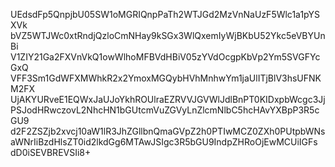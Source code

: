 UEdsdFp5QnpjbU05SW1oMGRIQnpPaTh2WTJGd2MzVnNaUzF5Wlc1a1pYSXVk
bVZ5WTJWc0xtRndjQzloCmNHay9kSGx3WlQxemIyWjBKbU52Ykc5eVBYUnBi
V1ZIY21Ga2FXVnVkQ1owWlhoMFBVdHBiV05zYVdOcgpKbVp2Ym5SVGFYcGxQ
VFF3Sm1GdWFXMWhkR2x2YmoxMGQybHVhMnhwYm1jaUlITjBlV3hsUFNKM2FX
UjAKYURveE1EQWxJaUJoYkhROUlraEZRVVJGVWlJdlBnPT0KIDxpbWcgc3Jj
PSJodHRwczovL2NhcHN1bGUtcmVuZGVyLnZlcmNlbC5hcHAvYXBpP3R5cGU9
d2F2ZSZjb2xvcj10aW1lR3JhZGllbnQmaGVpZ2h0PTIwMCZ0ZXh0PUtpbWNs
aWNrIiBzdHlsZT0id2lkdGg6MTAwJSIgc3R5bGU9IndpZHRoOjEwMCUiIGFs
dD0iSEVBREVSIi8+
 
